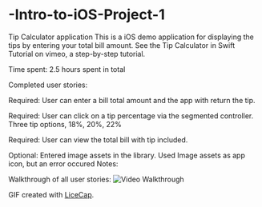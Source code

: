 # -Intro-to-iOS-Project-1
Tip Calculator application
This is a iOS demo application for displaying the tips by entering your total bill amount. See the Tip Calculator in Swift Tutorial on vimeo, a step-by-step tutorial.

Time spent: 2.5 hours spent in total

Completed user stories:

Required: User can enter a bill total amount and the app with return the tip. 

Required: User can click on a tip percentage via the segmented controller. Three tip options, 18%, 20%, 22%

Required: User can view the total bill with tip included.

Optional: Entered image assets in the library. Used Image assets as app icon, but an error occured
Notes:


Walkthrough of all user stories:
![Video Walkthrough](tip_demo6.gif)

GIF created with [LiceCap](http://www.cockos.com/licecap/).
